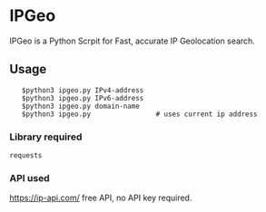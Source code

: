 # IPGeo

IPGeo is a Python Scrpit for Fast, accurate IP Geolocation search.

## Usage

```
   $python3 ipgeo.py IPv4-address
   $python3 ipgeo.py IPv6-address
   $python3 ipgeo.py domain-name
   $python3 ipgeo.py                # uses current ip address
```
    
### Library required
`requests`
### API used
https://ip-api.com/  free API, no API key required.